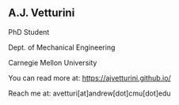 ## A.J. Vetturini

PhD Student

Dept. of Mechanical Engineering

Carnegie Mellon University

You can read more at: https://ajvetturini.github.io/

Reach me at: avetturi[at]andrew[dot]cmu[dot]edu

<!---
ajvetturini/ajvetturini is a ✨ special ✨ repository because its `README.md` (this file) appears on your GitHub profile.
You can click the Preview link to take a look at your changes.
--->
